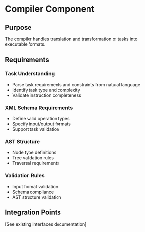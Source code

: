 # Compiler Component

## Purpose
The compiler handles translation and transformation of tasks into executable formats.

## Requirements

### Task Understanding
- Parse task requirements and constraints from natural language
- Identify task type and complexity  
- Validate instruction completeness

### XML Schema Requirements
- Define valid operation types
- Specify input/output formats
- Support task validation

### AST Structure  
- Node type definitions
- Tree validation rules
- Traversal requirements

### Validation Rules
- Input format validation
- Schema compliance
- AST structure validation

## Integration Points
[See existing interfaces documentation]
